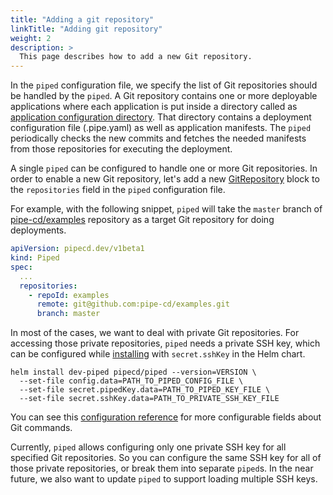 ```yaml
---
title: "Adding a git repository"
linkTitle: "Adding git repository"
weight: 2
description: >
  This page describes how to add a new Git repository.
---
```


In the `piped` configuration file, we specify the list of Git repositories should be handled by the `piped`.
A Git repository contains one or more deployable applications where each application is put inside a directory called as [application configuration directory](/docs/concepts/#application-configuration-directory).
That directory contains a deployment configuration file (.pipe.yaml) as well as application manifests.
The `piped` periodically checks the new commits and fetches the needed manifests from those repositories for executing the deployment.

A single `piped` can be configured to handle one or more Git repositories.
In order to enable a new Git repository, let's add a new [GitRepository](/docs/operator-manual/piped/configuration-reference/#gitrepository) block to the `repositories` field in the `piped` configuration file.

For example, with the following snippet, `piped` will take the `master` branch of [pipe-cd/examples](https://github.com/pipe-cd/examples) repository as a target Git repository for doing deployments.

``` yaml
apiVersion: pipecd.dev/v1beta1
kind: Piped
spec:
  ...
  repositories:
    - repoId: examples
      remote: git@github.com:pipe-cd/examples.git
      branch: master
```

In most of the cases, we want to deal with private Git repositories. For accessing those private repositories, `piped` needs a private SSH key, which can be configured while [installing](/docs/operator-manual/piped/installation/#installing-on-a-kubernetes-cluster) with `secret.sshKey` in the Helm chart.

``` console
helm install dev-piped pipecd/piped --version=VERSION \
  --set-file config.data=PATH_TO_PIPED_CONFIG_FILE \
  --set-file secret.pipedKey.data=PATH_TO_PIPED_KEY_FILE \
  --set-file secret.sshKey.data=PATH_TO_PRIVATE_SSH_KEY_FILE
```

You can see this [configuration reference](/docs/operator-manual/piped/configuration-reference/#git) for more configurable fields about Git commands.

Currently, `piped` allows configuring only one private SSH key for all specified Git repositories. So you can configure the same SSH key for all of those private repositories, or break them into separate `piped`s. In the near future, we also want to update `piped` to support loading multiple SSH keys.
